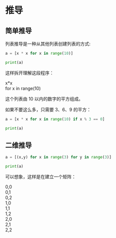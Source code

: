 # 推导

## 简单推导

列表推导是一种从其他列表创建列表的方式:

<div class="run"></div>

```python
a = [x * x for x in range(10)]

print(a)
```

这样拆开理解这段程序：

<div class="flex flex-row gap-2">
    <div class="w-12 brick">x*x</div>
    <div class="w-48 brick">for x in range(10)</div>
</div>

这个列表由 10 以内的数字的平方组成。

如果不要这么多，只需要 3、6、9 的平方：

<div class="run"></div>

```python
a = [x * x for x in range(10) if x % 3 == 0]

print(a)
```

## 二维推导

<div class="run"></div>

```python
a = [(x,y) for x in range(3) for y in range(3)]

print(a)
```

可以想象，这样是在建立一个矩阵：

<div class="flex flex-col gap-2 bg-cyan-500/20 p-2 w-48 ">
    <div class="flex flex-row gap-2 justify-center">
        <div class="w-12 brick">0,0</div>
        <div class="w-12 brick">0,1</div>
        <div class="w-12 brick">0,2</div>
    </div>
    <div class="flex flex-row gap-2 justify-center">
        <div class="w-12 brick">1,0</div>
        <div class="w-12 brick">1,1</div>
        <div class="w-12 brick">1,2</div>
    </div>
    <div class="flex flex-row gap-2 justify-center">
        <div class="w-12 brick">2,0</div>
        <div class="w-12 brick">2,1</div>
        <div class="w-12 brick">2,2</div>
    </div>
</div>

<div></div>
